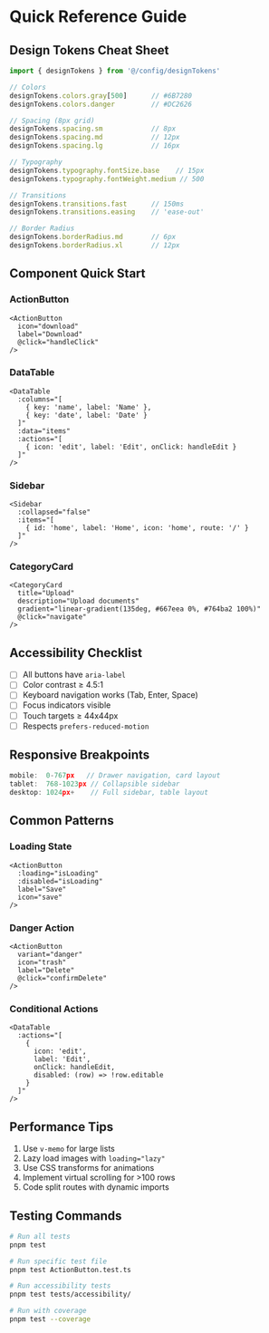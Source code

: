 # Quick Reference Guide

## Design Tokens Cheat Sheet

```typescript
import { designTokens } from '@/config/designTokens'

// Colors
designTokens.colors.gray[500]      // #6B7280
designTokens.colors.danger         // #DC2626

// Spacing (8px grid)
designTokens.spacing.sm            // 8px
designTokens.spacing.md            // 12px
designTokens.spacing.lg            // 16px

// Typography
designTokens.typography.fontSize.base    // 15px
designTokens.typography.fontWeight.medium // 500

// Transitions
designTokens.transitions.fast      // 150ms
designTokens.transitions.easing    // 'ease-out'

// Border Radius
designTokens.borderRadius.md       // 6px
designTokens.borderRadius.xl       // 12px
```

## Component Quick Start

### ActionButton

```vue
<ActionButton
  icon="download"
  label="Download"
  @click="handleClick"
/>
```

### DataTable

```vue
<DataTable
  :columns="[
    { key: 'name', label: 'Name' },
    { key: 'date', label: 'Date' }
  ]"
  :data="items"
  :actions="[
    { icon: 'edit', label: 'Edit', onClick: handleEdit }
  ]"
/>
```

### Sidebar

```vue
<Sidebar
  :collapsed="false"
  :items="[
    { id: 'home', label: 'Home', icon: 'home', route: '/' }
  ]"
/>
```

### CategoryCard

```vue
<CategoryCard
  title="Upload"
  description="Upload documents"
  gradient="linear-gradient(135deg, #667eea 0%, #764ba2 100%)"
  @click="navigate"
/>
```

## Accessibility Checklist

- [ ] All buttons have `aria-label`
- [ ] Color contrast ≥ 4.5:1
- [ ] Keyboard navigation works (Tab, Enter, Space)
- [ ] Focus indicators visible
- [ ] Touch targets ≥ 44x44px
- [ ] Respects `prefers-reduced-motion`

## Responsive Breakpoints

```typescript
mobile:  0-767px   // Drawer navigation, card layout
tablet:  768-1023px // Collapsible sidebar
desktop: 1024px+    // Full sidebar, table layout
```

## Common Patterns

### Loading State

```vue
<ActionButton
  :loading="isLoading"
  :disabled="isLoading"
  label="Save"
  icon="save"
/>
```

### Danger Action

```vue
<ActionButton
  variant="danger"
  icon="trash"
  label="Delete"
  @click="confirmDelete"
/>
```

### Conditional Actions

```vue
<DataTable
  :actions="[
    {
      icon: 'edit',
      label: 'Edit',
      onClick: handleEdit,
      disabled: (row) => !row.editable
    }
  ]"
/>
```

## Performance Tips

1. Use `v-memo` for large lists
2. Lazy load images with `loading="lazy"`
3. Use CSS transforms for animations
4. Implement virtual scrolling for >100 rows
5. Code split routes with dynamic imports

## Testing Commands

```bash
# Run all tests
pnpm test

# Run specific test file
pnpm test ActionButton.test.ts

# Run accessibility tests
pnpm test tests/accessibility/

# Run with coverage
pnpm test --coverage
```
